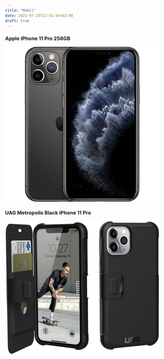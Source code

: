 ```yaml
---
title: "Mobil"
date: 2023-07-25T22:42:54+02:00
draft: true
---
```


### Apple iPhone 11 Pro 256GB
![full](2.jpg)

### UAG Metropolis Black iPhone 11 Pro
![full](1.jpg)